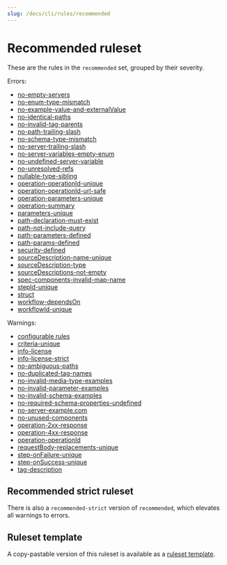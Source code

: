 ```yaml
---
slug: /docs/cli/rules/recommended
---
```


# Recommended ruleset

These are the rules in the `recommended` set, grouped by their severity.

Errors:

- [no-empty-servers](./oas/no-empty-servers.md)
- [no-enum-type-mismatch](./common/no-enum-type-mismatch.md)
- [no-example-value-and-externalValue](./oas/no-example-value-and-externalValue.md)
- [no-identical-paths](./oas/no-identical-paths.md)
- [no-invalid-tag-parents](./oas/no-invalid-tag-parents.md)
- [no-path-trailing-slash](./oas/no-path-trailing-slash.md)
- [no-schema-type-mismatch](./common/no-schema-type-mismatch.md)
- [no-server-trailing-slash](./oas/no-server-trailing-slash.md)
- [no-server-variables-empty-enum](./oas/no-server-variables-empty-enum.md)
- [no-undefined-server-variable](./oas/no-undefined-server-variable.md)
- [no-unresolved-refs](./common/no-unresolved-refs.md)
- [nullable-type-sibling](./oas/nullable-type-sibling.md)
- [operation-operationId-unique](./oas/operation-operationId-unique.md)
- [operation-operationId-url-safe](./oas/operation-operationId-url-safe.md)
- [operation-parameters-unique](./oas/operation-parameters-unique.md)
- [operation-summary](./oas/operation-summary.md)
- [parameters-unique](./arazzo/parameters-unique.md)
- [path-declaration-must-exist](./oas/path-declaration-must-exist.md)
- [path-not-include-query](./oas/path-not-include-query.md)
- [path-parameters-defined](./oas/path-parameters-defined.md)
- [path-params-defined](./oas/path-parameters-defined.md)
- [security-defined](./oas/security-defined.md)
- [sourceDescription-name-unique](./arazzo/sourceDescriptions-name-unique.md)
- [sourceDescription-type](./arazzo/sourceDescriptions-type.md)
- [sourceDescriptions-not-empty](./arazzo/sourceDescriptions-not-empty.md)
- [spec-components-invalid-map-name](./oas/spec-components-invalid-map-name.md)
- [stepId-unique](./arazzo/stepId-unique.md)
- [struct](./common/struct.md)
- [workflow-dependsOn](./arazzo/workflow-dependsOn.md)
- [workflowId-unique](./arazzo/workflowId-unique.md)

Warnings:

- [configurable rules](./configurable-rules.md)
- [criteria-unique](./arazzo/criteria-unique.md)
- [info-license](./oas/info-license.md)
- [info-license-strict](./oas/info-license-strict.md)
- [no-ambiguous-paths](./oas/no-ambiguous-paths.md)
- [no-duplicated-tag-names](./oas/no-duplicated-tag-names.md)
- [no-invalid-media-type-examples](./oas/no-invalid-media-type-examples.md)
- [no-invalid-parameter-examples](./oas/no-invalid-parameter-examples.md)
- [no-invalid-schema-examples](./oas/no-invalid-schema-examples.md)
- [no-required-schema-properties-undefined](./common/no-required-schema-properties-undefined.md)
- [no-server-example.com](./oas/no-server-example-com.md)
- [no-unused-components](./oas/no-unused-components.md)
- [operation-2xx-response](./oas/operation-2xx-response.md)
- [operation-4xx-response](./oas/operation-4xx-response.md)
- [operation-operationId](./oas/operation-operationId.md)
- [requestBody-replacements-unique](./arazzo/requestBody-replacements-unique.md)
- [step-onFailure-unique](./arazzo/step-onFailure-unique.md)
- [step-onSuccess-unique](./arazzo/step-onSuccess-unique.md)
- [tag-description](./oas/tag-description.md)

## Recommended strict ruleset

There is also a `recommended-strict` version of `recommended`, which elevates all warnings to errors.

## Ruleset template

A copy-pastable version of this ruleset is available as a [ruleset template](./ruleset-templates.md).
